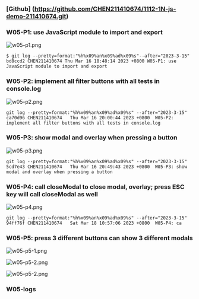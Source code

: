 ### [Github] (https://github.com/CHEN211410674/1112-1N-js-demo-211410674.git)

### W05-P1: use JavaScript module to import and export

![w05-p1.png](https://sgtwgxsjtbibcbrzrfra.supabase.co/storage/v1/object/public/demo-74/md_1N_img/w05_p1.png)

```
$ git log --pretty=format:"%h%x09%an%x09%ad%x09%s"--after="2023-3-15"
bd8ccd2 CHEN211410674 Thu Mar 16 18:48:14 2023 +0800 W05-P1: use JavaScript module to import and export
```

### W05-P2: implement all filter buttons with all tests in console.log

![w05-p2.png](https://sgtwgxsjtbibcbrzrfra.supabase.co/storage/v1/object/public/demo-74/md_1N_img/w05_p2.png)

```
git log --pretty=format:"%h%x09%an%x09%ad%x09%s" --after="2023-3-15"
ca70d96 CHEN211410674   Thu Mar 16 20:00:44 2023 +0800  W05-P2: implement all filter buttons with all tests in console.log
```

### W05-P3: show modal and overlay when pressing a button

![w05-p3.png](https://sgtwgxsjtbibcbrzrfra.supabase.co/storage/v1/object/public/demo-74/md_1N_img/w05_p3.png)

```
git log --pretty=format:"%h%x09%an%x09%ad%x09%s" --after="2023-3-15"
5cd7e43 CHEN211410674   Thu Mar 16 20:49:43 2023 +0800  W05-P3: show modal and overlay when pressing a button
```

### W05-P4: call closeModal to close modal, overlay; press ESC key will call closeModal as well

![w05-p4.png](https://sgtwgxsjtbibcbrzrfra.supabase.co/storage/v1/object/public/demo-74/md_1N_img/w05_p4%20(1).png)

```
git log --pretty=format:"%h%x09%an%x09%ad%x09%s" --after="2023-3-15"
94ff76f CHEN211410674   Sat Mar 18 10:57:06 2023 +0800  W05-P4: ca
```

### W05-P5: press 3 different buttons can show 3 different modals

![w05-p5-1.png](https://sgtwgxsjtbibcbrzrfra.supabase.co/storage/v1/object/public/demo-74/md_1N_img/w05_p5-1%20(1).png)

![w05-p5-2.png](https://sgtwgxsjtbibcbrzrfra.supabase.co/storage/v1/object/public/demo-74/md_1N_img/w05_p5-2%20(1).png)

![w05-p5-2.png](https://sgtwgxsjtbibcbrzrfra.supabase.co/storage/v1/object/public/demo-74/md_1N_img/w05_p5-3%20(1).png)



### W05-logs
